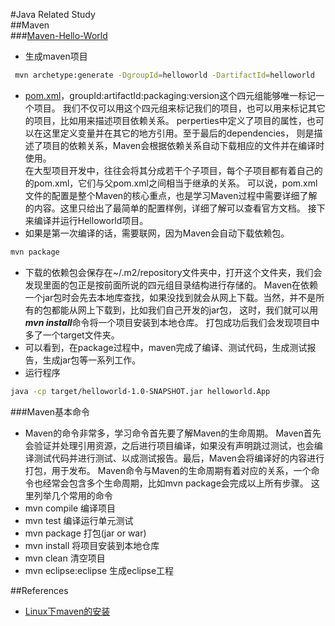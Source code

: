 #Java Related Study  
##Maven   
###[Maven-Hello-World](helloworld)   
- 生成maven项目
```zsh
 mvn archetype:generate -DgroupId=helloworld -DartifactId=helloworld
```   
- [pom.xml](helloworld/pom.xml)，groupId:artifactId:packaging:version这个四元组能够唯一标记一个项目。
我们不仅可以用这个四元组来标记我们的项目，也可以用来标记其它的项目，比如用来描述项目依赖关系。
perperties中定义了项目的属性，也可以在这里定义变量并在其它的地方引用。至于最后的dependencies，
则是描述了项目的依赖关系，Maven会根据依赖关系自动下载相应的文件并在编译时使用。  
在大型项目开发中，往往会将其分成若干个子项目，每个子项目都有着自己的的pom.xml，它们与父pom.xml之间相当于继承的关系。
可以说，pom.xml文件的配置是整个Maven的核心重点，也是学习Maven过程中需要详细了解的内容。这里只给出了最简单的配置样例，详细了解可以查看官方文档。
接下来编译并运行Helloworld项目。
- 如果是第一次编译的话，需要联网，因为Maven会自动下载依赖包。  
```zsh
mvn package
```  
- 下载的依赖包会保存在~/.m2/repository文件夹中，打开这个文件夹，我们会发现里面的包正是按前面所说的四元组目录结构进行存储的。
Maven在依赖一个jar包时会先去本地库查找，如果没找到就会从网上下载。当然，并不是所有的包都能从网上下载到，比如我们自己开发的jar包，
这时，我们就可以用***mvn install***命令将一个项目安装到本地仓库。
打包成功后我们会发现项目中多了一个target文件夹。
- 可以看到，在package过程中，maven完成了编译、测试代码，生成测试报告，生成jar包等一系列工作。
- 运行程序   
```zsh
java -cp target/helloworld-1.0-SNAPSHOT.jar helloworld.App
```   

###Maven基本命令
- Maven的命令非常多，学习命令首先要了解Maven的生命周期。
Maven首先会验证并处理引用资源，之后进行项目编译，如果没有声明跳过测试，也会编译测试代码并进行测试、以成测试报告。最后，Maven会将编译好的内容进行打包，用于发布。
Maven命令与Maven的生命周期有着对应的关系，一个命令也经常会包含多个生命周期，比如mvn package会完成以上所有步骤。
这里列举几个常用的命令
- mvn compile     编译项目
- mvn test        编译运行单元测试
- mvn package     打包(jar or war)
- mvn install     将项目安装到本地仓库
- mvn clean       清空项目
- mvn eclipse:eclipse     生成eclipse工程

##References
- [Linux下maven的安装](http://cwiki.apache.org/confluence/display/MAVEN/PluginConfigurationException)
